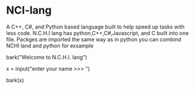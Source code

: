 # NCI-lang
A C++, C#, and Python based language built to help speed up tasks with less code. N.C.H.I lang has python,C++,C#,Javascript, and C built into one file. Packges are imported the same way as in python you can combind NCHI land and python for exsample


bark("Welcome to N.C.H.I. lang")

x = input("enter your name >>> ")

bark(x)
    

